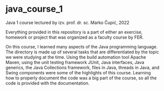 # java_course_1
Java 1 course lectured by izv. prof. dr. sc. Marko Čupić, 2022

Everything provided in this repository is a part of either an exercise, homework or project that was organized as a faculty course by FER.

On this course, I learned many aspects of the Java programming language. The directory is made up of several tasks that are differentiated by the topic we were studying at the time. Using the build automation tool Apache Maven, using the unit testing framework JUnit, Java interfaces, Java generics, the Java Collections framework, files in Java, threads in Java, and Swing components were some of the highlights of this course. Learning how to properly document the code was a big part of the course, so all the code is provided with the documentation.  
